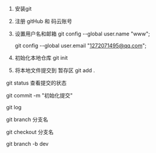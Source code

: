 

1. 安装git  

2. 注册  gitHub  和   码云账号

1. 设置用户名和邮箱
    git config --global user.name "www";

    git config --global user.email "1272071495@qq.com";


2. 初始化本地仓库
git init   

3. 将本地文件提交到 暂存区
git add .

git status   查看提交的状态
<!-- 工作区 => 提交到暂存区   显示绿色 -->
<!-- 工作区 => 没有提交到暂存区   显示红色 -->

<!-- 比较工作区 和 暂存区 git diff 文件名 -->
<!-- 从暂存区  撤回到  工作区  git checkout  文件名 -->

<!-- 统一将暂存区中的所有修改提交到 版本库 -->
git commit -m "初始化提交"

<!-- 提交日志  -->
git log

<!-- 重复提交 还是按照上述步骤 -->


<!-- 创建分支   -->
git  branch 分支名

<!-- 切换分支   -->
git checkout 分支名

<!-- 简写  创建并切换  -->
git branch -b dev 
